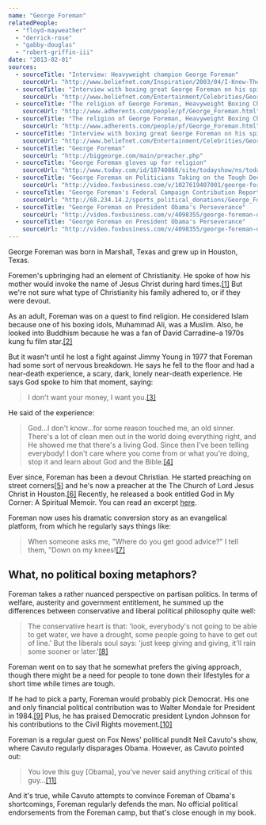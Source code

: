 ```yaml
---
name: "George Foreman"
relatedPeople:
  - "floyd-mayweather"
  - "derrick-rose"
  - "gabby-douglas"
  - "robert-griffin-iii"
date: "2013-02-01"
sources:
  - sourceTitle: "Interview: Heavyweight champion George Foreman"
    sourceUrl: "http://www.beliefnet.com/Inspiration/2003/04/I-Knew-There-Was-A-God-Somewhere.aspx?p=2"
  - sourceTitle: "Interview with boxing great George Foreman on his spiritual life, Christian faith, forgiveness"
    sourceUrl: "http://www.beliefnet.com/Entertainment/Celebrities/George-Foremans-Second-Chance.aspx"
  - sourceTitle: "The religion of George Foreman, Heavyweight Boxing Champion"
    sourceUrl: "http://www.adherents.com/people/pf/George_Foreman.html"
  - sourceTitle: "The religion of George Foreman, Heavyweight Boxing Champion"
    sourceUrl: "http://www.adherents.com/people/pf/George_Foreman.html"
  - sourceTitle: "Interview with boxing great George Foreman on his spiritual life, Christian faith, forgiveness"
    sourceUrl: "http://www.beliefnet.com/Entertainment/Celebrities/George-Foremans-Second-Chance.aspx"
  - sourceTitle: "George Foreman"
    sourceUrl: "http://biggeorge.com/main/preacher.php"
  - sourceTitle: "George Foreman gloves up for religion"
    sourceUrl: "http://www.today.com/id/18740868/site/todayshow/ns/today-books/t/george-foreman-gloves-religion/#.UPw_P-gZ-Bg"
  - sourceTitle: "George Foreman on Politicians Taking on the Tough Decisions"
    sourceUrl: "http://video.foxbusiness.com/v/1027619407001/george-foreman-on-politicians-taking-on-the-tough-decisions/"
  - sourceTitle: "George Foreman's Federal Campaign Contribution Report"
    sourceUrl: "http://68.234.14.2/sports_political_donations/George_Foreman.php"
  - sourceTitle: "George Foreman on President Obama's Perseverance"
    sourceUrl: "http://video.foxbusiness.com/v/4098355/george-foreman-on-president-obamas-perseverance/"
  - sourceTitle: "George Foreman on President Obama's Perseverance"
    sourceUrl: "http://video.foxbusiness.com/v/4098355/george-foreman-on-president-obamas-perseverance/"
---
```


George Foreman was born in Marshall, Texas and grew up in Houston, Texas.

Foremen's upbringing had an element of Christianity. He spoke of how his mother would invoke the name of Jesus Christ during hard times.<a class="source-citation" href="http://www.beliefnet.com/Inspiration/2003/04/I-Knew-There-Was-A-God-Somewhere.aspx?p=2" title="Interview: Heavyweight champion George Foreman">[1]</a> But we're not sure what type of Christianity his family adhered to, or if they were devout.

As an adult, Foreman was on a quest to find religion. He considered Islam because one of his boxing idols, Muhammad Ali, was a Muslim. Also, he looked into Buddhism because he was a fan of David Carradine–a 1970s kung fu film star.<a class="source-citation" href="http://www.beliefnet.com/Entertainment/Celebrities/George-Foremans-Second-Chance.aspx" title="Interview with boxing great George Foreman on his spiritual life, Christian faith, forgiveness">[2]</a>

But it wasn't until he lost a fight against Jimmy Young in 1977 that Foreman had some sort of nervous breakdown. He says he fell to the floor and had a near-death experience, a scary, dark, lonely near-death experience. He says God spoke to him that moment, saying:

>I don't want your money, I want you.<a class="source-citation" href="http://www.adherents.com/people/pf/George_Foreman.html" title="The religion of George Foreman, Heavyweight Boxing Champion">[3]</a>

He said of the experience:

>God…I don't know…for some reason touched me, an old sinner. There's a lot of clean men out in the world doing everything right, and He showed me that there's a living God. Since then I've been telling everybody! I don't care where you come from or what you're doing, stop it and learn about God and the Bible.<a class="source-citation" href="http://www.adherents.com/people/pf/George_Foreman.html" title="The religion of George Foreman, Heavyweight Boxing Champion">[4]</a>

Ever since, Foreman has been a devout Christian. He started preaching on street corners<a class="source-citation" href="http://www.beliefnet.com/Entertainment/Celebrities/George-Foremans-Second-Chance.aspx" title="Interview with boxing great George Foreman on his spiritual life, Christian faith, forgiveness">[5]</a> and he's now a preacher at the The Church of Lord Jesus Christ in Houston.<a class="source-citation" href="http://biggeorge.com/main/preacher.php" title="George Foreman">[6]</a> Recently, he released a book entitled God in My Corner: A Spiritual Memoir. You can read an excerpt [here](http://www.today.com/id/18740868/site/todayshow/ns/today-books/t/george-foreman-gloves-religion/#.UPw_P-gZ-Bg).

Foreman now uses his dramatic conversion story as an evangelical platform, from which he regularly says things like:

>When someone asks me, "Where do you get good advice?" I tell them, "Down on my knees!<a class="source-citation" href="http://www.today.com/id/18740868/site/todayshow/ns/today-books/t/george-foreman-gloves-religion/#.UPw_P-gZ-Bg" title="George Foreman gloves up for religion">[7]</a>

## 

## What, no political boxing metaphors?

Foreman takes a rather nuanced perspective on partisan politics. In terms of welfare, austerity and government entitlement, he summed up the differences between conservative and liberal political philosophy quite well:

>The conservative heart is that: 'look, everybody's not going to be able to get water, we have a drought, some people going to have to get out of line.' But the liberals soul says: 'just keep giving and giving, it'll rain some sooner or later.'<a class="source-citation" href="http://video.foxbusiness.com/v/1027619407001/george-foreman-on-politicians-taking-on-the-tough-decisions/" title="George Foreman on Politicians Taking on the Tough Decisions">[8]</a>

Foreman went on to say that he somewhat prefers the giving approach, though there might be a need for people to tone down their lifestyles for a short time while times are tough.

If he had to pick a party, Foreman would probably pick Democrat. His one and only financial political contribution was to Walter Mondale for President in 1984.<a class="source-citation" href="http://68.234.14.2/sports_political_donations/George_Foreman.php" title="George Foreman&apos;s Federal Campaign Contribution Report">[9]</a> Plus, he has praised Democratic president Lyndon Johnson for his contributions to the Civil Rights movement.<a class="source-citation" href="http://video.foxbusiness.com/v/4098355/george-foreman-on-president-obamas-perseverance/" title="George Foreman on President Obama&apos;s Perseverance">[10]</a>

Foreman is a regular guest on Fox News' political pundit Neil Cavuto's show, where Cavuto regularly disparages Obama. However, as Cavuto pointed out:

>You love this guy [Obama], you've never said anything critical of this guy…<a class="source-citation" href="http://video.foxbusiness.com/v/4098355/george-foreman-on-president-obamas-perseverance/" title="George Foreman on President Obama&apos;s Perseverance">[11]</a>

And it's true, while Cavuto attempts to convince Foreman of Obama's shortcomings, Foreman regularly defends the man. No official political endorsements from the Foreman camp, but that's close enough in my book.